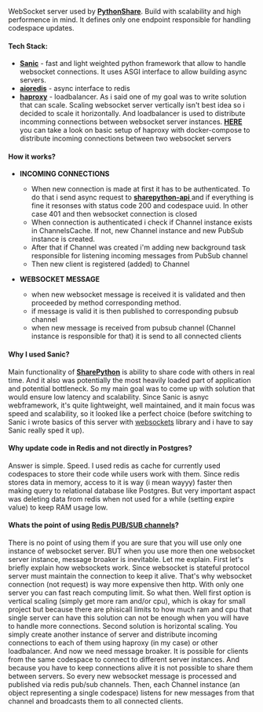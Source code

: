 WebSocket server used by [**PythonShare**](https://github.com/LilJack118/sharepython "**PythonShare**"). Build with scalability and high performence in mind. It defines only one endpoint responsible for handling codespace updates.

#### Tech Stack:
- [**Sanic**](https://github.com/sanic-org/sanic "**Sanic**") - fast and light weighted python framework that allow to handle websocket connections. It uses ASGI interface to allow building async servers.
- [**aioredis**](https://github.com/aio-libs/aioredis-py "**aioredis**") - async interface to redis
- [**haproxy**](http://www.haproxy.org/ "**haproxy**") - loadbalancer. As i said one of my goal was to write solution that can scale. Scaling websocket server vertically isn't best idea so i decided to scale it horizontally. And loadbalancer is used to distribute incomming connections between websocket server instances. [**HERE**](https://github.com/LilJack118/sharepython/blob/main/docker-compose.yml "**here**") you can take a look on basic setup of haproxy with docker-compose to distribute incoming connections between two websocket servers

#### How it works?
- **INCOMING CONNECTIONS**
	- When new connection is made at first it has to be authenticated. To do that i send async request to [**sharepython-api** ](https://github.com/LilJack118/sharepython-api "**sharepython-api** ")and if everything is fine it resonses with status code 200 and codespace uuid. In other case 401 and then websocket connection is closed
	- When connection is authenticated i check if Channel instance exists in ChannelsCache. If not,  new Channel instance and new PubSub instance is created.
	- After that if Channel was created i'm adding new background task responsible for listening incoming messages from PubSub channel
	- Then new client is registered (added) to Channel

- **WEBSOCKET MESSAGE**
	- when new websocket message is received it is validated and then proceeded by method corresponding method. 
	- if message is valid it is then published to corresponding pubsub channel
	- when new message is received from pubsub channel (Channel instance is responsible for that) it is send to all connected clients

#### Why I used Sanic?
Main functionality of  [**SharePython**](https://github.com/LilJack118/sharepython "**SharePython**") is ability to share code with others in real time. And it also was potentially the most heavily loaded part of application and potential bottleneck. So my main goal was to come up with solution that would ensure low latency and scalability. Since Sanic is asnyc webframework, it's quite lightweight, well maintained, and it main focus was speed and scalability, so it looked like a perfect choice (before switching to Sanic i wrote basics of this server with [websockets](https://websockets.readthedocs.io/en/stable/ "websockets") library and i have to say Sanic really sped it up).

#### Why update code in Redis and not directly in Postgres?
Answer is simple. Speed. I used redis as cache for currently used codespaces to store their code while users work with them. Since redis stores data in memory, access to it is way (i mean wayyy) faster then making query to relational database like Postgres. But very important aspact was deleting data from redis when not used for a while (setting expire value) to keep RAM usage low.

#### Whats the point of using [Redis PUB/SUB channels](https://redis.io/docs/manual/pubsub/ "Redis PUB/SUB channels")?
There is no point of using them if you are sure that you will use only one instance of websocket server. BUT when you use more then one websocket server instance, message broaker is inevitable. Let me explain. First let's briefly explain how websockets work. Since websocket is stateful protocol server must maintain the connection to keep it alive. That's why websocket connection (not request) is way more expensive then http. With only one server you can fast reach computing limit. So what then. Well first option is vertical scaling (simply get more ram and/or cpu), which is okay for small project but because there are phisicall limits to how much ram and cpu that single server can have this solution can not be enough when you will have to handle more connections. Second solution is horizontal scaling. You simply create another instance of server and distribute incoming connections to each of them using haproxy (in my case) or other loadbalancer. And now we need message broaker. It is possible for clients from the same codespace to connect to different server instances. And because you have to keep connections alive it is not possible to share them between servers. So every new websocket message is processed and published via redis pub/sub channels. Then, each Channel instance (an object representing a single codespace) listens for new messages from that channel and broadcasts them to all connected clients.